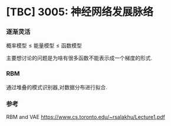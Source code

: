 # [TBC] 3005: 神经网络发展脉络

### 逐渐灵活

$\text{概率模型} \leqslant \text{能量模型} \leqslant \text{函数模型}$

主要想讨论的问题是为啥有很多函数不能表示成一个梯度的形式.

### RBM

通过堆叠的模式识别器,对数据分布进行拟合.

### 参考

RBM and VAE <https://www.cs.toronto.edu/~rsalakhu/Lecture1.pdf>
